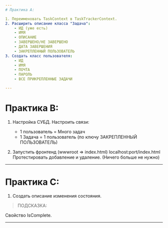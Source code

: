 ```yaml
---
# Практика А:

1. Переименовать TaskContext в TaskTrackerContext.
2. Расширить описание класса "Задача":
    - ИД (уже есть)
    - ИМЯ
    - ОПИСАНИЕ
    - ЗАВЕРШЕНО/НЕ ЗАВЕРШЕНО
    - ДАТА ЗАВЕРШЕНИЯ
    - ЗАКРЕПЛЕННЫЙ ПОЛЬЗОВАТЕЛЬ
3. Создать класс пользователя:
    - ИД
    - ИМЯ
    - ПОЧТА
    - ПАРОЛЬ
    - ВСЕ ПРИКРЕПЛЕННЫЕ ЗАДАЧИ

--- 
```

# Практика B:

1. Настройка СУБД. Настроить связи:
   - 1 пользователь = Много задач
   - 1 Задача = 1 пользователь (по ключу ЗАКРЕПЛЕННЫЙ ПОЛЬЗОВАТЕЛЬ)

2. Запустить фронтенд (wwwroot => index.html) localhost:port/index.html
   Протестировать добавление и удаление. (Ничего больше не нужно)

--- 
# Практика C:

1. Создать описание изменения состояния.

> ПОДСКАЗКА:

Свойство IsComplete.

---
